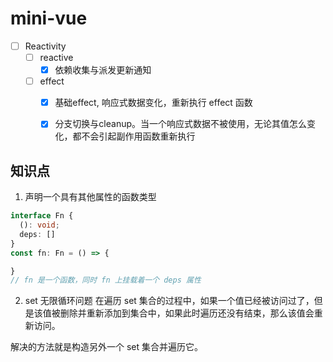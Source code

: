 # mini-vue

 - [ ] Reactivity
    - [ ] reactive
      - [x] 依赖收集与派发更新通知
    - [ ] effect
        - [x] 基础effect, 响应式数据变化，重新执行 effect 函数
        - [x] 分支切换与cleanup。当一个响应式数据不被使用，无论其值怎么变化，都不会引起副作用函数重新执行


## 知识点

1. 声明一个具有其他属性的函数类型
```ts
interface Fn {
  (): void;
  deps: []
}
const fn: Fn = () => {

}
// fn 是一个函数，同时 fn 上挂载着一个 deps 属性
```

2. set 无限循环问题
在遍历 set 集合的过程中，如果一个值已经被访问过了，但是该值被删除并重新添加到集合中，如果此时遍历还没有结束，那么该值会重新访问。

解决的方法就是构造另外一个 set 集合并遍历它。